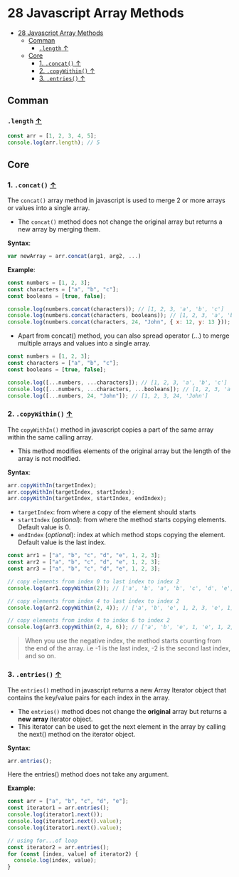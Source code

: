 # 28 Javascript Array Methods

- [28 Javascript Array Methods](#28-javascript-array-methods)
  - [Comman](#comman)
    - [`.length` ↑](#length-)
  - [Core](#core)
    - [1. `.concat()` ↑](#1-concat-)
    - [2. `.copyWithin()` ↑](#2-copywithin-)
    - [3. `.entries()` ↑](#3-entries-)

## Comman

### `.length` [↑](#28-javascript-array-methods)

```js
const arr = [1, 2, 3, 4, 5];
console.log(arr.length); // 5
```

## Core

### 1. `.concat()` [↑](#28-javascript-array-methods)

The `concat()` array method in javascript is used to merge 2 or more arrays or values into a single array.

- The `concat()` method does not change the original array but returns a new array by merging them.

**Syntax**:

```js
var newArray = arr.concat(arg1, arg2, ...)
```

**Example**:

```js
const numbers = [1, 2, 3];
const characters = ["a", "b", "c"];
const booleans = [true, false];

console.log(numbers.concat(characters)); // [1, 2, 3, 'a', 'b', 'c']
console.log(numbers.concat(characters, booleans)); // [1, 2, 3, 'a', 'b', 'c', true, false]
console.log(numbers.concat(characters, 24, "John", { x: 12, y: 13 })); // [1, 2, 3, 'a', 'b', 'c', 24, 'John', {x: 12, y: 13}]
```

- Apart from concat() method, you can also spread operator (...) to merge multiple arrays and values into a single array.

```js
const numbers = [1, 2, 3];
const characters = ["a", "b", "c"];
const booleans = [true, false];

console.log([...numbers, ...characters]); // [1, 2, 3, 'a', 'b', 'c']
console.log([...numbers, ...characters, ...booleans]); // [1, 2, 3, 'a', 'b', 'c', true, false]
console.log([...numbers, 24, "John"]); // [1, 2, 3, 24, 'John']
```

### 2. `.copyWithin()` [↑](#28-javascript-array-methods)

The `copyWithIn()` method in javascript copies a part of the same array within the same calling array.

- This method modifies elements of the original array but the length of the array is not modified.

**Syntax**:

```js
arr.copyWithIn(targetIndex);
arr.copyWithIn(targetIndex, startIndex);
arr.copyWithIn(targetIndex, startIndex, endIndex);
```

- `targetIndex`: from where a copy of the element should starts
- `startIndex` (_optional_): from where the method starts copying elements. Default value is 0.
- `endIndex` (_optional_): index at which method stops copying the element. Default value is the last index.

```js
const arr1 = ["a", "b", "c", "d", "e", 1, 2, 3];
const arr2 = ["a", "b", "c", "d", "e", 1, 2, 3];
const arr3 = ["a", "b", "c", "d", "e", 1, 2, 3];

// copy elements from index 0 to last index to index 2
console.log(arr1.copyWithin(2)); // ['a', 'b', 'a', 'b', 'c', 'd', 'e', 1]

// copy elements from index 4 to last index to index 2
console.log(arr2.copyWithin(2, 4)); // ['a', 'b', 'e', 1, 2, 3, 'e', 1]

// copy elements from index 4 to index 6 to index 2
console.log(arr3.copyWithin(2, 4, 6)); // ['a', 'b', 'e', 1, 'e', 1, 2, 3]
```

> When you use the negative index, the method starts counting from the end of the array. i.e -1 is the last index, -2 is the second last index, and so on.

### 3. `.entries()` [↑](#28-javascript-array-methods)

The `entries()` method in javascript returns a new Array Iterator object that contains the key/value pairs for each index in the array.

- The `entries()` method does not change the **original** array but returns a **new array** iterator object.
- This iterator can be used to get the next element in the array by calling the next() method on the iterator object.

**Syntax**:

```js
arr.entries();
```

Here the entries() method does not take any argument.

**Example**:

```js
const arr = ["a", "b", "c", "d", "e"];
const iterator1 = arr.entries();
console.log(iterator1.next());
console.log(iterator1.next().value);
console.log(iterator1.next().value);

// using for...of loop
const iterator2 = arr.entries();
for (const [index, value] of iterator2) {
  console.log(index, value);
}
```
